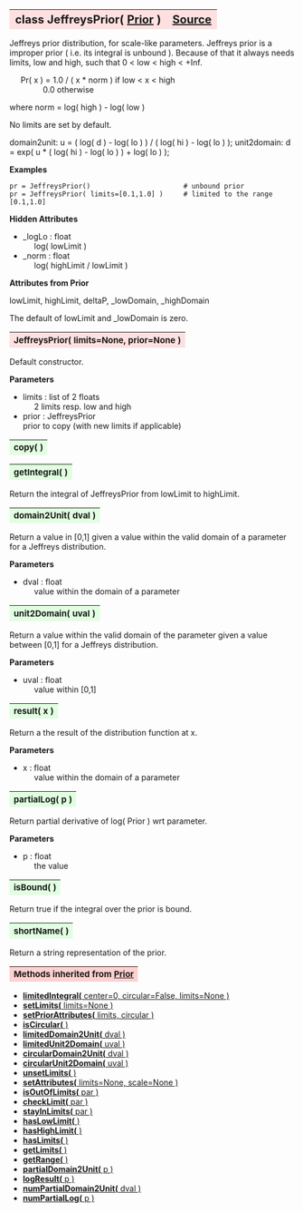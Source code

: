 ---
---
<br><br>

<a name="JeffreysPrior"></a>
<table><thead style="background-color:#FFE0E0; width:100%; font-size:20px"><tr><th style="text-align:left">
<strong>class JeffreysPrior(</strong> <a href="./Prior.html">Prior</a> )</th><th style="text-align:right"><a href=https://github.com/dokester/BayesicFitting/blob/master/BayesicFitting/source/JeffreysPrior.py target=_blank>Source</a></th></tr></thead></table>
<p>

Jeffreys prior distribution, for scale-like parameters.
Jeffreys prior is a improper prior ( i.e. its integral is unbound ).
Because of that it always needs limits, low and high, such that
0 < low < high < +Inf.

&nbsp;&nbsp;&nbsp;&nbsp; Pr( x ) = 1.0 / ( x * norm )    if low < x < high<br>
&nbsp;&nbsp;&nbsp;&nbsp;&nbsp;&nbsp;&nbsp;&nbsp;&nbsp;&nbsp;&nbsp;&nbsp;&nbsp;&nbsp; 0.0                   otherwise<br>

where norm = log( high ) - log( low )

No limits are set by default.

domain2unit: u = ( log( d ) - log( lo ) ) / ( log( hi ) - log( lo ) );
unit2domain: d = exp( u * ( log( hi ) - log( lo ) ) + log( lo ) );

<b>Examples</b>

    pr = JeffreysPrior()                       # unbound prior
    pr = JeffreysPrior( limits=[0.1,1.0] )     # limited to the range [0.1,1.0]


<b>Hidden Attributes</b>

* _logLo  :  float<br>
&nbsp;&nbsp;&nbsp;&nbsp; log( lowLimit )<br>
* _norm  :  float<br>
&nbsp;&nbsp;&nbsp;&nbsp; log( highLimit / lowLimit )<br>

<b>Attributes from Prior</b>

lowLimit, highLimit, deltaP, _lowDomain, _highDomain

The default of lowLimit and _lowDomain is zero.


<a name="JeffreysPrior"></a>
<table><thead style="background-color:#FFE0E0; width:100%; font-size:15px"><tr><th style="text-align:left">
<strong>JeffreysPrior(</strong> limits=None, prior=None )
</th></tr></thead></table>
<p>

Default constructor.

<b>Parameters</b>

* limits  :  list of 2 floats<br>
&nbsp;&nbsp;&nbsp;&nbsp; 2 limits resp. low and high<br>
* prior  :  JeffreysPrior<br>
    prior to copy (with new limits if applicable)

<a name="copy"></a>
<table><thead style="background-color:#E0FFE0; width:100%; font-size:15px"><tr><th style="text-align:left">
<strong>copy(</strong> )
</th></tr></thead></table>
<p>
<a name="getIntegral"></a>
<table><thead style="background-color:#E0FFE0; width:100%; font-size:15px"><tr><th style="text-align:left">
<strong>getIntegral(</strong> ) 
</th></tr></thead></table>
<p>

Return the integral of JeffreysPrior from lowLimit to highLimit.

<a name="domain2Unit"></a>
<table><thead style="background-color:#E0FFE0; width:100%; font-size:15px"><tr><th style="text-align:left">
<strong>domain2Unit(</strong> dval )
</th></tr></thead></table>
<p>

Return a value in [0,1] given a value within the valid domain of
a parameter for a Jeffreys distribution.

<b>Parameters</b>

* dval  :  float<br>
&nbsp;&nbsp;&nbsp;&nbsp; value within the domain of a parameter<br>


<a name="unit2Domain"></a>
<table><thead style="background-color:#E0FFE0; width:100%; font-size:15px"><tr><th style="text-align:left">
<strong>unit2Domain(</strong> uval )
</th></tr></thead></table>
<p>

Return a value within the valid domain of the parameter given a value
between [0,1] for a Jeffreys distribution.

<b>Parameters</b>

* uval  :  float<br>
&nbsp;&nbsp;&nbsp;&nbsp; value within [0,1]<br>


<a name="result"></a>
<table><thead style="background-color:#E0FFE0; width:100%; font-size:15px"><tr><th style="text-align:left">
<strong>result(</strong> x )
</th></tr></thead></table>
<p>

Return a the result of the distribution function at x.

<b>Parameters</b>

* x  :  float<br>
&nbsp;&nbsp;&nbsp;&nbsp; value within the domain of a parameter<br>


<a name="partialLog"></a>
<table><thead style="background-color:#E0FFE0; width:100%; font-size:15px"><tr><th style="text-align:left">
<strong>partialLog(</strong> p )
</th></tr></thead></table>
<p>

Return partial derivative of log( Prior ) wrt parameter.

<b>Parameters</b>

* p  :  float<br>
&nbsp;&nbsp;&nbsp;&nbsp; the value<br>


<a name="isBound"></a>
<table><thead style="background-color:#E0FFE0; width:100%; font-size:15px"><tr><th style="text-align:left">
<strong>isBound(</strong> )
</th></tr></thead></table>
<p>
Return true if the integral over the prior is bound. 

<a name="shortName"></a>
<table><thead style="background-color:#E0FFE0; width:100%; font-size:15px"><tr><th style="text-align:left">
<strong>shortName(</strong> )
</th></tr></thead></table>
<p>
Return a string representation of the prior. 

<table><thead style="background-color:#FFD0D0; width:100%; font-size:15px"><tr><th style="text-align:left">
<strong>Methods inherited from</strong> <a href="./Prior.html">Prior</a></th></tr></thead></table>


* [<strong>limitedIntegral(</strong> center=0, circular=False, limits=None ) ](./Prior.md#limitedIntegral)
* [<strong>setLimits(</strong> limits=None )](./Prior.md#setLimits)
* [<strong>setPriorAttributes(</strong> limits, circular ) ](./Prior.md#setPriorAttributes)
* [<strong>isCircular(</strong> ) ](./Prior.md#isCircular)
* [<strong>limitedDomain2Unit(</strong> dval ) ](./Prior.md#limitedDomain2Unit)
* [<strong>limitedUnit2Domain(</strong> uval ) ](./Prior.md#limitedUnit2Domain)
* [<strong>circularDomain2Unit(</strong> dval ) ](./Prior.md#circularDomain2Unit)
* [<strong>circularUnit2Domain(</strong> uval ) ](./Prior.md#circularUnit2Domain)
* [<strong>unsetLimits(</strong> )](./Prior.md#unsetLimits)
* [<strong>setAttributes(</strong> limits=None, scale=None ) ](./Prior.md#setAttributes)
* [<strong>isOutOfLimits(</strong> par )](./Prior.md#isOutOfLimits)
* [<strong>checkLimit(</strong> par )](./Prior.md#checkLimit)
* [<strong>stayInLimits(</strong> par )](./Prior.md#stayInLimits)
* [<strong>hasLowLimit(</strong> )](./Prior.md#hasLowLimit)
* [<strong>hasHighLimit(</strong> )](./Prior.md#hasHighLimit)
* [<strong>hasLimits(</strong> )](./Prior.md#hasLimits)
* [<strong>getLimits(</strong> )](./Prior.md#getLimits)
* [<strong>getRange(</strong> )](./Prior.md#getRange)
* [<strong>partialDomain2Unit(</strong> p )](./Prior.md#partialDomain2Unit)
* [<strong>logResult(</strong> p ) ](./Prior.md#logResult)
* [<strong>numPartialDomain2Unit(</strong> dval )](./Prior.md#numPartialDomain2Unit)
* [<strong>numPartialLog(</strong> p )](./Prior.md#numPartialLog)
